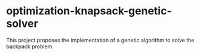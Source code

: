 # optimization-knapsack-genetic-solver
This project proposes the implementation of a genetic algorithm to solve the backpack problem.
